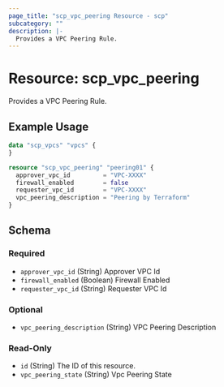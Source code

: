```yaml
---
page_title: "scp_vpc_peering Resource - scp"
subcategory: ""
description: |-
  Provides a VPC Peering Rule.
---
```


# Resource: scp_vpc_peering

Provides a VPC Peering Rule.


## Example Usage

```terraform
data "scp_vpcs" "vpcs" {
}

resource "scp_vpc_peering" "peering01" {
  approver_vpc_id         = "VPC-XXXX"
  firewall_enabled        = false
  requester_vpc_id        = "VPC-XXXX"
  vpc_peering_description = "Peering by Terraform"
}
```

<!-- schema generated by tfplugindocs -->
## Schema

### Required

- `approver_vpc_id` (String) Approver VPC Id
- `firewall_enabled` (Boolean) Firewall Enabled
- `requester_vpc_id` (String) Requester VPC Id

### Optional

- `vpc_peering_description` (String) VPC Peering Description

### Read-Only

- `id` (String) The ID of this resource.
- `vpc_peering_state` (String) Vpc Peering State
